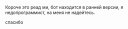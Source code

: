Короче это реад ми, бот находится в ранней версии, я недопрограммист, на меня не надейтесь.



























































спасибо
